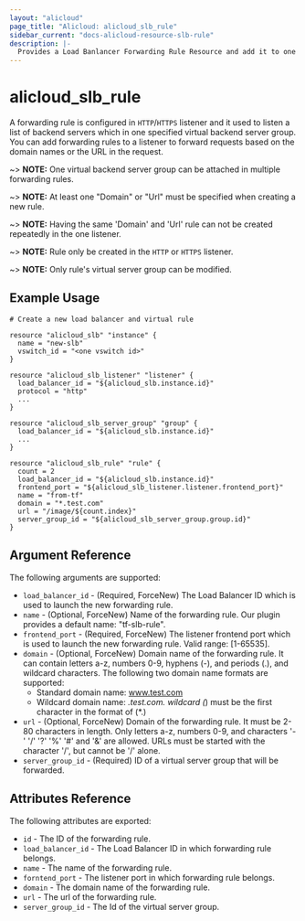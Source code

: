 ```yaml
---
layout: "alicloud"
page_title: "Alicloud: alicloud_slb_rule"
sidebar_current: "docs-alicloud-resource-slb-rule"
description: |-
  Provides a Load Banlancer Forwarding Rule Resource and add it to one Listener.
---
```


# alicloud\_slb\_rule

A forwarding rule is configured in `HTTP`/`HTTPS` listener and it used to listen a list of backend servers which in one specified virtual backend server group.
You can add forwarding rules to a listener to forward requests based on the domain names or the URL in the request.

~> **NOTE:** One virtual backend server group can be attached in multiple forwarding rules.

~> **NOTE:** At least one "Domain" or "Url" must be specified when creating a new rule.

~> **NOTE:** Having the same 'Domain' and 'Url' rule can not be created repeatedly in the one listener.

~> **NOTE:** Rule only be created in the `HTTP` or `HTTPS` listener.

~> **NOTE:** Only rule's virtual server group can be modified.

## Example Usage

```
# Create a new load balancer and virtual rule

resource "alicloud_slb" "instance" {
  name = "new-slb"
  vswitch_id = "<one vswitch id>"
}

resource "alicloud_slb_listener" "listener" {
  load_balancer_id = "${alicloud_slb.instance.id}"
  protocol = "http"
  ...
}

resource "alicloud_slb_server_group" "group" {
  load_balancer_id = "${alicloud_slb.instance.id}"
  ...
}

resource "alicloud_slb_rule" "rule" {
  count = 2
  load_balancer_id = "${alicloud_slb.instance.id}"
  frontend_port = "${alicloud_slb_listener.listener.frontend_port}"
  name = "from-tf"
  domain = "*.test.com"
  url = "/image/${count.index}"
  server_group_id = "${alicloud_slb_server_group.group.id}"
}

```

## Argument Reference

The following arguments are supported:

* `load_balancer_id` - (Required, ForceNew) The Load Balancer ID which is used to launch the new forwarding rule.
* `name` - (Optional, ForceNew) Name of the forwarding rule. Our plugin provides a default name: "tf-slb-rule".
* `frontend_port` - (Required, ForceNew) The listener frontend port which is used to launch the new forwarding rule. Valid range: [1-65535].
* `domain` - (Optional, ForceNew) Domain name of the forwarding rule. It can contain letters a-z, numbers 0-9, hyphens (-), and periods (.),
and wildcard characters. The following two domain name formats are supported:
   - Standard domain name: www.test.com
   - Wildcard domain name: *.test.com. wildcard (*) must be the first character in the format of (*.)
* `url` - (Optional, ForceNew) Domain of the forwarding rule. It must be 2-80 characters in length. Only letters a-z, numbers 0-9,
and characters '-' '/' '?' '%' '#' and '&' are allowed. URLs must be started with the character '/', but cannot be '/' alone.
* `server_group_id` - (Required) ID of a virtual server group that will be forwarded.


## Attributes Reference

The following attributes are exported:

* `id` - The ID of the forwarding rule.
* `load_balancer_id` - The Load Balancer ID in which forwarding rule belongs.
* `name` - The name of the forwarding rule.
* `forntend_port` - The listener port in which forwarding rule belongs.
* `domain` - The domain name of the forwarding rule.
* `url` - The url of the forwarding rule.
* `server_group_id` - The Id of the virtual server group.